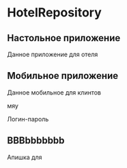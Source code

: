 # HotelRepository
## Настольное приложение
Данное приложение для отеля

## Мобильное приложение
Данное мобильное для клинтов

мяу

Логин-пароль

## BBBbbbbbbb
Апишка для